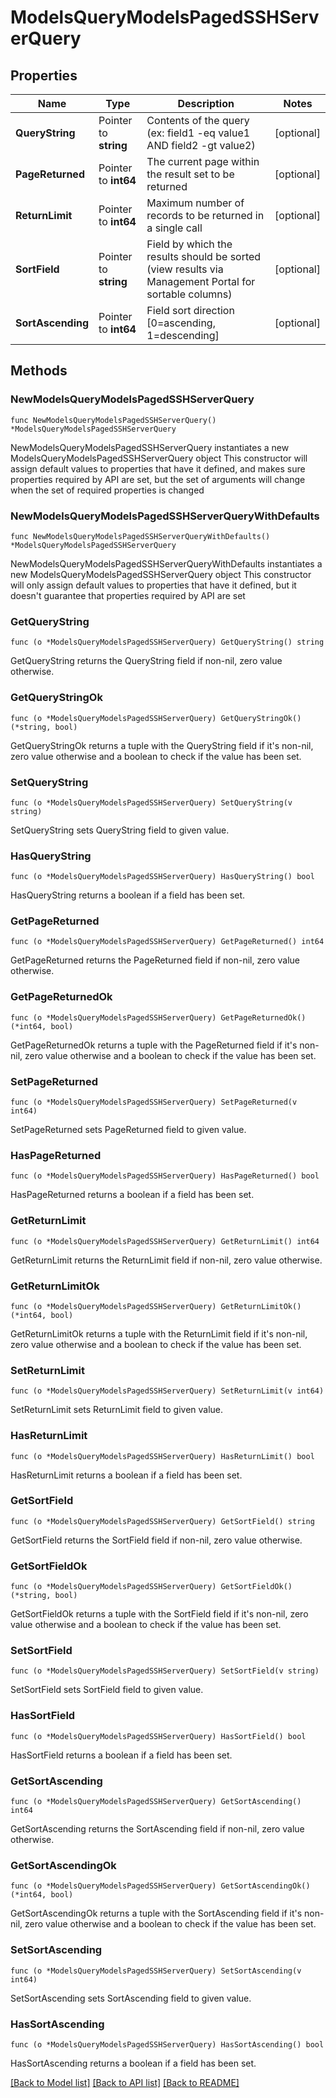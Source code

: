 # ModelsQueryModelsPagedSSHServerQuery

## Properties

Name | Type | Description | Notes
------------ | ------------- | ------------- | -------------
**QueryString** | Pointer to **string** | Contents of the query (ex: field1 -eq value1 AND field2 -gt value2) | [optional] 
**PageReturned** | Pointer to **int64** | The current page within the result set to be returned | [optional] 
**ReturnLimit** | Pointer to **int64** | Maximum number of records to be returned in a single call | [optional] 
**SortField** | Pointer to **string** | Field by which the results should be sorted (view results via Management Portal for sortable columns) | [optional] 
**SortAscending** | Pointer to **int64** | Field sort direction [0&#x3D;ascending, 1&#x3D;descending] | [optional] 

## Methods

### NewModelsQueryModelsPagedSSHServerQuery

`func NewModelsQueryModelsPagedSSHServerQuery() *ModelsQueryModelsPagedSSHServerQuery`

NewModelsQueryModelsPagedSSHServerQuery instantiates a new ModelsQueryModelsPagedSSHServerQuery object
This constructor will assign default values to properties that have it defined,
and makes sure properties required by API are set, but the set of arguments
will change when the set of required properties is changed

### NewModelsQueryModelsPagedSSHServerQueryWithDefaults

`func NewModelsQueryModelsPagedSSHServerQueryWithDefaults() *ModelsQueryModelsPagedSSHServerQuery`

NewModelsQueryModelsPagedSSHServerQueryWithDefaults instantiates a new ModelsQueryModelsPagedSSHServerQuery object
This constructor will only assign default values to properties that have it defined,
but it doesn't guarantee that properties required by API are set

### GetQueryString

`func (o *ModelsQueryModelsPagedSSHServerQuery) GetQueryString() string`

GetQueryString returns the QueryString field if non-nil, zero value otherwise.

### GetQueryStringOk

`func (o *ModelsQueryModelsPagedSSHServerQuery) GetQueryStringOk() (*string, bool)`

GetQueryStringOk returns a tuple with the QueryString field if it's non-nil, zero value otherwise
and a boolean to check if the value has been set.

### SetQueryString

`func (o *ModelsQueryModelsPagedSSHServerQuery) SetQueryString(v string)`

SetQueryString sets QueryString field to given value.

### HasQueryString

`func (o *ModelsQueryModelsPagedSSHServerQuery) HasQueryString() bool`

HasQueryString returns a boolean if a field has been set.

### GetPageReturned

`func (o *ModelsQueryModelsPagedSSHServerQuery) GetPageReturned() int64`

GetPageReturned returns the PageReturned field if non-nil, zero value otherwise.

### GetPageReturnedOk

`func (o *ModelsQueryModelsPagedSSHServerQuery) GetPageReturnedOk() (*int64, bool)`

GetPageReturnedOk returns a tuple with the PageReturned field if it's non-nil, zero value otherwise
and a boolean to check if the value has been set.

### SetPageReturned

`func (o *ModelsQueryModelsPagedSSHServerQuery) SetPageReturned(v int64)`

SetPageReturned sets PageReturned field to given value.

### HasPageReturned

`func (o *ModelsQueryModelsPagedSSHServerQuery) HasPageReturned() bool`

HasPageReturned returns a boolean if a field has been set.

### GetReturnLimit

`func (o *ModelsQueryModelsPagedSSHServerQuery) GetReturnLimit() int64`

GetReturnLimit returns the ReturnLimit field if non-nil, zero value otherwise.

### GetReturnLimitOk

`func (o *ModelsQueryModelsPagedSSHServerQuery) GetReturnLimitOk() (*int64, bool)`

GetReturnLimitOk returns a tuple with the ReturnLimit field if it's non-nil, zero value otherwise
and a boolean to check if the value has been set.

### SetReturnLimit

`func (o *ModelsQueryModelsPagedSSHServerQuery) SetReturnLimit(v int64)`

SetReturnLimit sets ReturnLimit field to given value.

### HasReturnLimit

`func (o *ModelsQueryModelsPagedSSHServerQuery) HasReturnLimit() bool`

HasReturnLimit returns a boolean if a field has been set.

### GetSortField

`func (o *ModelsQueryModelsPagedSSHServerQuery) GetSortField() string`

GetSortField returns the SortField field if non-nil, zero value otherwise.

### GetSortFieldOk

`func (o *ModelsQueryModelsPagedSSHServerQuery) GetSortFieldOk() (*string, bool)`

GetSortFieldOk returns a tuple with the SortField field if it's non-nil, zero value otherwise
and a boolean to check if the value has been set.

### SetSortField

`func (o *ModelsQueryModelsPagedSSHServerQuery) SetSortField(v string)`

SetSortField sets SortField field to given value.

### HasSortField

`func (o *ModelsQueryModelsPagedSSHServerQuery) HasSortField() bool`

HasSortField returns a boolean if a field has been set.

### GetSortAscending

`func (o *ModelsQueryModelsPagedSSHServerQuery) GetSortAscending() int64`

GetSortAscending returns the SortAscending field if non-nil, zero value otherwise.

### GetSortAscendingOk

`func (o *ModelsQueryModelsPagedSSHServerQuery) GetSortAscendingOk() (*int64, bool)`

GetSortAscendingOk returns a tuple with the SortAscending field if it's non-nil, zero value otherwise
and a boolean to check if the value has been set.

### SetSortAscending

`func (o *ModelsQueryModelsPagedSSHServerQuery) SetSortAscending(v int64)`

SetSortAscending sets SortAscending field to given value.

### HasSortAscending

`func (o *ModelsQueryModelsPagedSSHServerQuery) HasSortAscending() bool`

HasSortAscending returns a boolean if a field has been set.


[[Back to Model list]](../README.md#documentation-for-models) [[Back to API list]](../README.md#documentation-for-api-endpoints) [[Back to README]](../README.md)


